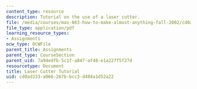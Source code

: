 ```yaml
---
content_type: resource
description: Tutorial on the use of a laser cutter.
file: /media/courses/mas-863-how-to-make-almost-anything-fall-2002/cd0ad333a066267bbcc3d484a1d52a22_Assignment7.pdf
file_type: application/pdf
learning_resource_types:
- Assignments
ocw_type: OCWFile
parent_title: Assignments
parent_type: CourseSection
parent_uid: 7a94edfb-5c1f-a847-af48-e1a227f5f27d
resourcetype: Document
title: Laser Cutter Tutorial
uid: cd0ad333-a066-267b-bcc3-d484a1d52a22
---
```

